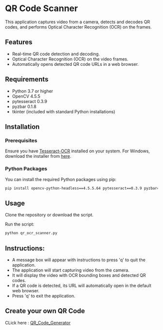 # QR Code Scanner

This application captures video from a camera, detects and decodes QR codes, and performs Optical Character Recognition (OCR) on the frames.

## Features
- Real-time QR code detection and decoding.
- Optical Character Recognition (OCR) on the video frames.
- Automatically opens detected QR code URLs in a web browser.

## Requirements
- Python 3.7 or higher
- OpenCV 4.5.5
- pytesseract 0.3.9
- pyzbar 0.1.8
- tkinter (included with standard Python installations)

## Installation

### Prerequisites
Ensure you have [Tesseract-OCR](https://github.com/tesseract-ocr/tesseract) installed on your system. For Windows, download the installer from [here](https://github.com/tesseract-ocr/tesseract/wiki/Downloads).

### Python Packages
You can install the required Python packages using pip:

```sh
pip install opencv-python-headless==4.5.5.64 pytesseract==0.3.9 pyzbar==0.1.8
```

## Usage
Clone the repository or download the script.

Run the script:
```sh
python qr_ocr_scanner.py
```

## Instructions:

  - A message box will appear with instructions to press 'q' to quit the application.
  - The application will start capturing video from the camera.
  - It will display the video with OCR bounding boxes and detected QR codes.
  - If a QR code is detected, its URL will automatically open in the default web browser.
  - Press 'q' to exit the application.

## Create your own QR Code
CLick here : [QR_Code_Generator](https://github.com/RafiAhamed07/QR_Code_Generator)
